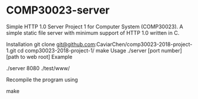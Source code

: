# COMP30023-server
Simple HTTP 1.0 Server
Project 1 for Computer System (COMP30023). A simple static file server with minimum support of HTTP 1.0 written in C.

Installation
git clone git@github.com:CaviarChen/comp30023-2018-project-1.git
cd comp30023-2018-project-1/
make
Usage
 ./server [port number] [path to web root]
Example

./server 8080 ./test/www/

Recompile the program using

 make
